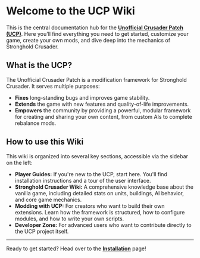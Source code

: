 # Welcome to the UCP Wiki

This is the central documentation hub for the [**Unofficial Crusader Patch (UCP)**](https://github.com/UnofficialCrusaderPatch/UnofficialCrusaderPatch). Here you'll find everything you need to get started, customize your game, create your own mods, and dive deep into the mechanics of Stronghold Crusader.

## What is the UCP?

The Unofficial Crusader Patch is a modification framework for Stronghold Crusader. It serves multiple purposes:
* **Fixes** long-standing bugs and improves game stability.
* **Extends** the game with new features and quality-of-life improvements.
* **Empowers** the community by providing a powerful, modular framework for creating and sharing your own content, from custom AIs to complete rebalance mods.

## How to use this Wiki

This wiki is organized into several key sections, accessible via the sidebar on the left:

* **Player Guides:** If you're new to the UCP, start here. You'll find installation instructions and a tour of the user interface.
* **Stronghold Crusader Wiki:** A comprehensive knowledge base about the vanilla game, including detailed stats on units, buildings, AI behavior, and core game mechanics.
* **Modding with UCP:** For creators who want to build their own extensions. Learn how the framework is structured, how to configure modules, and how to write your own scripts.
* **Developer Zone:** For advanced users who want to contribute directly to the UCP project itself.

---

Ready to get started? Head over to the [**Installation**](Installation) page!